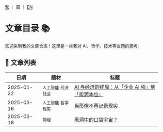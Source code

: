 [繁](./README.md) ｜ 简 ｜ [EN](./README_EN.md)

# 文章目录 📚

欢迎来到我的文章仓库！这里是一些我对 AI、哲学、技术等议题的思考。

## 📌 文章列表

| <div style="width:90px">日期</div> | 题材| 标题 |
| --------------------------------- | ---- | ---- |
| 2025-01-22 | `人工智能` `经济` `社会` | [AI 与经济的终局：从「企业 AI 税」到「能源本位」](./SC/2025-01-22_1.md) |
| 2025-03-16 | `人工智能` `哲学` `现实` | [当影像不再记录现实](./SC/2025-03-16_1.md) |
| 2025-03-18 | `物理` | [黑洞中的口袋宇宙？](./SC/2025-03-18_1.md) |